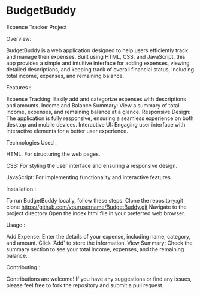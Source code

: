 # BudgetBuddy
Expence Tracker Project

Overview:

BudgetBuddy is a web application designed to help users efficiently track and manage their expenses. Built using HTML, CSS, and JavaScript, this app provides a simple and intuitive interface for adding expenses, viewing detailed descriptions, and keeping track of overall financial status, including total income, expenses, and remaining balance.

Features :

Expense Tracking: Easily add and categorize expenses with descriptions and amounts.
Income and Balance Summary: View a summary of total income, expenses, and remaining balance at a glance.
Responsive Design: The application is fully responsive, ensuring a seamless experience on both desktop and mobile devices.
Interactive UI: Engaging user interface with interactive elements for a better user experience.

Technologies Used :

HTML: For structuring the web pages.

CSS: For styling the user interface and ensuring a responsive design.

JavaScript: For implementing functionality and interactive features.

Installation :

To run BudgetBuddy locally, follow these steps:
Clone the repository:git clone https://github.com/yourusername/BudgetBuddy.git
Navigate to the project directory
Open the index.html file in your preferred web browser.

Usage :

Add Expense: Enter the details of your expense, including name, category, and amount. Click 'Add' to store the information.
View Summary: Check the summary section to see your total income, expenses, and the remaining balance.

Contributing :

Contributions are welcome! If you have any suggestions or find any issues, please feel free to fork the repository and submit a pull request.
